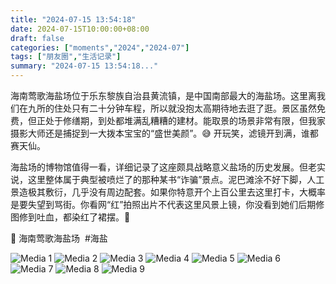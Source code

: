 ```yaml
---
title: "2024-07-15 13:54:18"
date: 2024-07-15T10:00:00+08:00
draft: false
categories: ["moments","2024","2024-07"]
tags: ["朋友圈","生活记录"]
summary: "2024-07-15 13:54:18..."
---
```


海南莺歌海盐场位于乐东黎族自治县黄流镇，是中国南部最大的海盐场。这里离我们在九所的住处只有二十分钟车程，所以就没抱太高期待地去逛了逛。景区虽然免费，但正处于修缮期，到处都堆满乱糟糟的建材。能取景的场景非常有限，但我家摄影大师还是捕捉到一大拨本宝宝的“盛世美颜”。😅 开玩笑，滤镜开到满，谁都赛天仙。

海盐场的博物馆值得一看，详细记录了这座颇具战略意义盐场的历史发展。但老实说，这里整体属于典型被喷烂了的那种某书“诈骗”景点。泥巴滩涂不好下脚，人工景造极其敷衍，几乎没有周边配套。如果你特意开个上百公里去这里打卡，大概率是要失望到骂街。你看网“红”拍照出片不代表这里风景上镜，你没看到她们后期修图修到吐血，都染红了裙摆。🫠

📍 海南莺歌海盐场
​
​#海盐

![Media 1](/Moments/photos/2024-07-15/202407151354180.jpg)
![Media 2](/Moments/photos/2024-07-15/202407151354181.jpg)
![Media 3](/Moments/photos/2024-07-15/202407151354182.jpg)
![Media 4](/Moments/photos/2024-07-15/202407151354183.jpg)
![Media 5](/Moments/photos/2024-07-15/202407151354184.jpg)
![Media 6](/Moments/photos/2024-07-15/202407151354185.jpg)
![Media 7](/Moments/photos/2024-07-15/202407151354186.jpg)
![Media 8](/Moments/photos/2024-07-15/202407151354187.jpg)
![Media 9](/Moments/photos/2024-07-15/202407151354188.jpg)


